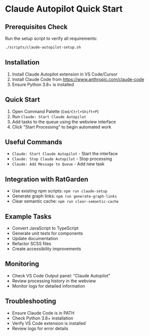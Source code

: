 # Claude Autopilot Quick Start

## Prerequisites Check
Run the setup script to verify all requirements:
```bash
./scripts/claude-autopilot-setup.sh
```

## Installation
1. Install Claude Autopilot extension in VS Code/Cursor
2. Install Claude Code from https://www.anthropic.com/claude-code
3. Ensure Python 3.8+ is installed

## Quick Start
1. Open Command Palette (`Cmd/Ctrl+Shift+P`)
2. Run `Claude: Start Claude Autopilot`
3. Add tasks to the queue using the webview interface
4. Click "Start Processing" to begin automated work

## Useful Commands
- `Claude: Start Claude Autopilot` - Start the interface
- `Claude: Stop Claude Autopilot` - Stop processing
- `Claude: Add Message to Queue` - Add new task

## Integration with RatGarden
- Use existing npm scripts: `npm run claude-setup`
- Generate graph links: `npm run generate-graph-links`
- Clear semantic cache: `npm run clear-semantic-cache`

## Example Tasks
- Convert JavaScript to TypeScript
- Generate unit tests for components
- Update documentation
- Refactor SCSS files
- Create accessibility improvements

## Monitoring
- Check VS Code Output panel: "Claude Autopilot"
- Review processing history in the webview
- Monitor logs for detailed information

## Troubleshooting
- Ensure Claude Code is in PATH
- Check Python 3.8+ installation
- Verify VS Code extension is installed
- Review logs for error details
